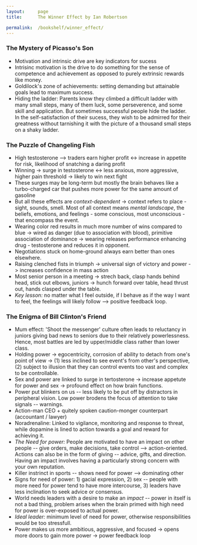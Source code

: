 ```yaml
---
layout:     page
title:      The Winner Effect by Ian Robertson

permalink:  /bookshelf/winner_effect/
---
```


<style type="text/css">
    strong {
        color: #3498db;
        font-weight: 400;
    }
    blockquote {
        padding: 0px 23px;
    }
</style>

### The Mystery of Picasso's Son

- Motivation and intrinsic drive are key indicators for sucess
- Intrisinc motivation is the drive to do something for the sense of competence and achievement as opposed to purely extrinsic rewards like money.
- Goldilock's zone of achievements: setting demanding but attainable goals lead to maximum success.
- Hiding the ladder: Parents know they climbed a difficult ladder with many small steps, many of them luck, some perseverence, and some skill and application. But sometimes successful people hide the ladder. In the self-satisfaction of their sucess, they wish to be admirred for their greatness without tarnishing it with the picture of a thousand small steps on a shaky ladder.

### The Puzzle of Changeling Fish

- High testosterone --> traders earn higher profit <-> increase in appetite for risk, likelihood of snatching a daring profit
- Winning -> surge in testosterone <-> less anxious, more aggressive, higher pain threshold -> likely to win next fight
- These surges may be long-term but mostly the brain behaves like a turbo-charged car that pushes more power for the same amount of gasoline
- But all these effects are <i>context-dependent</i> -> context refers to place - sight, sounds, smell. Most of all context means <i>mental landscape</i>, the beliefs, emotions, and feelings - some conscious, most unconscious - that encompass the event.
- Wearing color red results in much more number of wins compared to blue -> wired as danger (due to association with blood), primitive association of dominance -> wearing releases performance enhancing drug - testosterone and reduces it in opponent.
- Negotiations stuck on home-ground always earn better than ones elsewhere.
- Raising clenched fists in triumph -> universal sign of victory and power -> increases confidence in mass action
- Most senior person in a meeting -> strech back, clasp hands behind head, stick out elbows, juniors -> hunch forward over table, head thrust out, hands clasped under the table.
- <i>Key lesson:</i> no matter what I feel outside, if I behave as if the way I want to feel, the feelings will likely follow --> positive feedback loop.

### The Enigma of Bill Clinton's Friend

- Mum effect: 'Shoot the messenger' culture often leads to reluctancy in juniors giving bad news to seniors due to their relatively powerlessness. Hence, most battles are led by upper/middle class rather than lower class.
- Holding power -> egocentricity, corrosion of ability to detach from one's point of view -> (1) less inclined to see event's from other's perspective, (2) subject to illusion that they can control events too vast and complex to be controllable.
- Sex and power are linked to surge in tertosterone -> increase appetute for power and sex -> profound effect on how brain functions.
- Power put blinkers on us -- less likely to be put off by distractors in peripheral vision. Low power brodens the focus of attention to take signals -- warnings.
- Action-man CEO + quitely spoken caution-monger counterpart (accountant / lawyer)
- Noradrenaline: Linked to vigilance, monitoring and response to threat, while dopamine is lined to action towards a goal and reward for achieving it.
- <i>The Need for power:</i> People are motivated to have an impact on other people -- give orders, make decisions, take control --> action-oriented. Actions can also be in the form of giving -- advice, gifts, and direction. Having an impact involves having a particularly strong concern with your own reputation.
- Killer instrinct in sports -- shows need for power --> dominating other
- Signs for need of power: 1) gacial expression, 2) sex -- people with more need for power tend to have more intercourse, 3) leaders have less inclination to seek advice or consensus.
- World needs leaders with a desire to make an <i>impact</i> -- power in itself is not a bad thing, problem arises when the brain primed with high need for power is over-exposed to actual power.
- <i>Ideal leader:</i> minimum level of need for power, otherwise responsibilities would be too stressfull.
- Power makes us more ambitious, aggressive, and focused -> opens more doors to gain more power -> power feedback loop  
